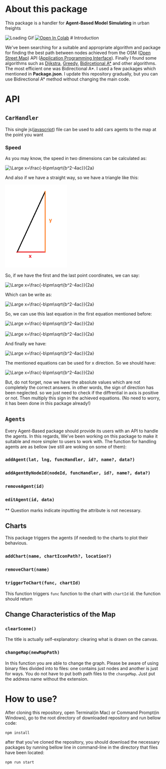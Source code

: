 # About this package
This package is a handler for **Agent-Based Model Simulating** in urban freights

<img src ="./readme files/map_gif.gif" alt="Loading Gif">
<a href="https://colab.research.google.com/drive/1KBMvzO4X0vVCrM3Tz1WtCO5TeJs72mNg?usp=sharing"><img src="https://colab.research.google.com/assets/colab-badge.svg" alt="Open In Colab"></a>
# Introduction

We've been searching for a suitable and appropriate algorithm and package for finding the best path between nodes achieved from the OSM ([Open Street Map](https://www.openstreetmap.org/)) API ([Application Programming Interface](https://en.wikipedia.org/wiki/API)). Finally I found some algorithms such as [Dijkstra](https://en.wikipedia.org/wiki/Dijkstra%27s_algorithm), [Greedy](https://en.wikipedia.org/wiki/Greedy_algorithm), [Bidircetional A*](https://www.researchgate.net/publication/46434387_Yet_another_bidirectional_algorithm_for_shortest_paths) and other algorithms. The most efficient one was Bidirectional A*. I used a few packages which mentioned in **Package.json**. I update this repository gradually, but you can use Bidirectional A* method without changing the main code.

# API
## ```CarHandler```
This single js([javascript](https://www.javascript.com/)) file can be used to add cars agents to the map at the point you want
### Speed
As you may know, the speed in two dimensions can be calculated as:

<img src="https://latex.codecogs.com/svg.latex?\Large&space;(\frac{dx}{dt})^2+(\frac{dy}{dt})^2=v^2" title="\Large x=\frac{-b\pm\sqrt{b^2-4ac}}{2a}" />

And also if we have a straight way, so we have a triangle like this:


<img src="./readme files/speed-triangle.png" width=200 />

So, if we have the first and the last point coordinates, we can say:


<img src='https://latex.codecogs.com/svg.latex?\Large&space;\frac{\Delta%20x}{\Delta%20y}%20=%20\frac{dx}{dy}' title="\Large x=\frac{-b\pm\sqrt{b^2-4ac}}{2a}" />


Which can be write as:

<img src="https://latex.codecogs.com/svg.latex?\Large&space;dx=\frac{\Delta%20x}{\Delta%20y}dy" title="\Large x=\frac{-b\pm\sqrt{b^2-4ac}}{2a}" />

So, we can use this last equation in the first equation mentioned before:

<img src="https://latex.codecogs.com/svg.latex?\Large&space;\frac{\Delta%20x^2}{\Delta%20y^2}dy(\frac{dy}{dt})^2+(\frac{dy}{dt})^2=v^2" title="\Large x=\frac{-b\pm\sqrt{b^2-4ac}}{2a}" />
<br>
<br>
<img src="https://latex.codecogs.com/svg.latex?\Large&space;|\frac{dy}{dt}|%20=%20\frac{v}{(\sqrt{\frac{\Delta%20x^2}{\Delta%20y^2}%20+%201})}" title="\Large x=\frac{-b\pm\sqrt{b^2-4ac}}{2a}" />

And finally we have:

<img src="https://latex.codecogs.com/svg.latex?\Large&space;y_2%20=%20y_1%20+%20\frac{v}{(\sqrt{\frac{\Delta%20x^2}{\Delta%20y^2}%20+%201})}%20(t_2%20-%20t_1)" title="\Large x=\frac{-b\pm\sqrt{b^2-4ac}}{2a}" />

The mentioned equations can be used for x direction. So we should have:

<img src="https://latex.codecogs.com/svg.latex?\Large&space;x_2%20=%20x_1%20+%20\frac{v}{(\sqrt{\frac{\Delta%20y^2}{\Delta%20x^2}%20+%201})}%20(t_2%20-%20t_1)" title="\Large x=\frac{-b\pm\sqrt{b^2-4ac}}{2a}" />

But, do not forget, now we have the absolute values which are not completely the correct answers. in other words, the sign of direction has been neglected. so we just need to check if the diffrential in axis is positive or not. Then multiply this sign in the achieved equations. (No need to worry, it has been done in this package already!)
## ```Agents```
Every Agent-Based package should provide its users with an API to handle the agents. In this regards, We've been working on this package to make it suitable and more simpler to users to work with. The function for handling agents are as bellow (we still are woking on some of them):

### ```addAgent(lat, lng, funcHandler, id?, name?, data?)```
### ```addAgentByNodeId(nodeId, funcHandler, id?, name?, data?)```
### ```removeAgent(id)```
### ```editAgent(id, data)```

** Question marks indicate inputting the attribute is not necessary.

## Charts
This package triggers the agents (if needed) to the charts to plot their behavious.

### ```addChart(name, chartIconPath?, location?)```

### ```removeChart(name)```

### ```triggerToChart(func, chartId)```
This function triggers ```func``` function to the chart with ```chartId``` id. the function should return 

## Change Characteristics of the Map

### ```clearScene()```
The title is actually self-explanatory: clearing what is drawn on the canvas.
### ```changeMap(newMapPath)```
In this function you are able to change the graph. Please be aware of using binary files divided into to files: one contains just nodes and another is just for ways. You do not have to put both path files to the ```changeMap```. Just put the address name without the extension.
# How to use?
After cloning this repository, open Terminal(in Mac) or Command Prompt(in Windows), go to the root directory of downloaded repository and run bellow code:
```
npm install
```
after that you've cloned the repository, you should download the necessary packages by running bellow line in command-line in the directory that files have been located:
```
npm run start
```
